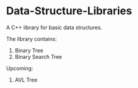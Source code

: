 # Data-Structure-Libraries

A C++ library for basic data structures. 

The library contains:
1. Binary Tree
2. Binary Search Tree

Upcoming:
1. AVL Tree
